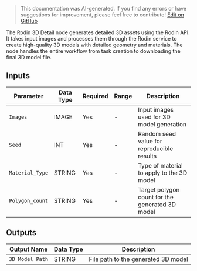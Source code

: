 > This documentation was AI-generated. If you find any errors or have suggestions for improvement, please feel free to contribute! [Edit on GitHub](https://github.com/Comfy-Org/embedded-docs/blob/main/comfyui_embedded_docs/docs/Rodin3D_Detail/en.md)

The Rodin 3D Detail node generates detailed 3D assets using the Rodin API. It takes input images and processes them through the Rodin service to create high-quality 3D models with detailed geometry and materials. The node handles the entire workflow from task creation to downloading the final 3D model file.

## Inputs

| Parameter | Data Type | Required | Range | Description |
|-----------|-----------|----------|-------|-------------|
| `Images` | IMAGE | Yes | - | Input images used for 3D model generation |
| `Seed` | INT | Yes | - | Random seed value for reproducible results |
| `Material_Type` | STRING | Yes | - | Type of material to apply to the 3D model |
| `Polygon_count` | STRING | Yes | - | Target polygon count for the generated 3D model |

## Outputs

| Output Name | Data Type | Description |
|-------------|-----------|-------------|
| `3D Model Path` | STRING | File path to the generated 3D model |
